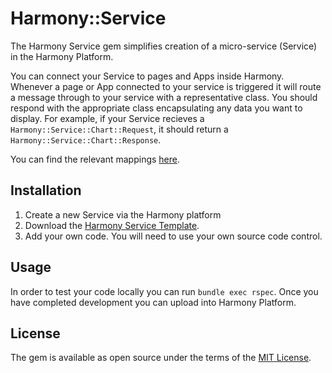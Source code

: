 # Harmony::Service

The Harmony Service gem simplifies creation of a micro-service (Service) in the Harmony Platform.

You can connect your Service to pages and Apps inside Harmony. Whenever a page or App connected to your service is triggered it will route a message through to your service with a representative class. You should respond with the appropriate class encapsulating any data you want to display. For example, if your Service recieves a ``Harmony::Service::Chart::Request``, it should return a ``Harmony::Service::Chart::Response``.

You can find the relevant mappings [here](https://github.com/HarmonyMobile/harmony-service/blob/master/lib/harmony/service/rpc_service.rb#L95). 

## Installation

1. Create a new Service via the Harmony platform
1. Download the [Harmony Service Template](https://github.com/HarmonyMobile/harmony-service-template).
1. Add your own code. You will need to use your own source code control.

## Usage

In order to test your code locally you can run `bundle exec rspec`. Once you have completed development you can upload into  Harmony Platform.

## License

The gem is available as open source under the terms of the [MIT License](http://opensource.org/licenses/MIT).
